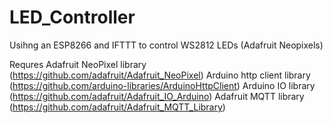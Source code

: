 # LED_Controller
Usihng an ESP8266 and IFTTT to control WS2812 LEDs (Adafruit Neopixels)

Requres 
Adafruit NeoPixel library (https://github.com/adafruit/Adafruit_NeoPixel)
Arduino http client library (https://github.com/arduino-libraries/ArduinoHttpClient)
Arduino IO library (https://github.com/adafruit/Adafruit_IO_Arduino)
Adafruit MQTT library (https://github.com/adafruit/Adafruit_MQTT_Library)